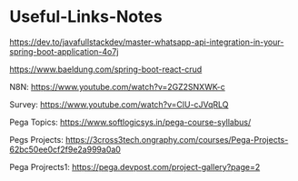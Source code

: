 # Useful-Links-Notes

https://dev.to/javafullstackdev/master-whatsapp-api-integration-in-your-spring-boot-application-4o7j

https://www.baeldung.com/spring-boot-react-crud

N8N: https://www.youtube.com/watch?v=2GZ2SNXWK-c

Survey: https://www.youtube.com/watch?v=ClU-cJVqRLQ

Pega Topics: https://www.softlogicsys.in/pega-course-syllabus/

Pegs Projects: https://3cross3tech.ongraphy.com/courses/Pega-Projects-62bc50ee0cf2f9e2a999a0a0

Pega Projrects1: https://pega.devpost.com/project-gallery?page=2
